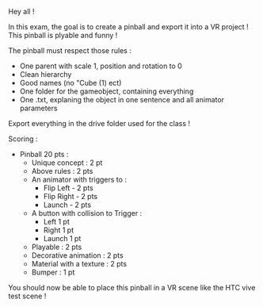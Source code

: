 Hey all !

In this exam, the goal is to create a pinball and export it into a VR project !
This pinball is plyable and funny !

The pinball must respect those rules :

- One parent with scale 1, position and rotation to 0
- Clean hierarchy
- Good names (no "Cube (1) ect)
- One folder for the gameobject, containing everything
- One .txt, explaning the object in one sentence and all animator parameters

Export everything in the drive folder used for the class !

Scoring :

- Pinball 20 pts :
  - Unique concept : 2 pt
  - Above rules : 2 pts
  - An animator with triggers to :
    - Flip Left - 2 pts
    - Flip Right - 2 pts
    - Launch - 2 pts
  - A button with collision to Trigger :
    - Left 1 pt
    - Right 1 pt
    - Launch 1 pt
  - Playable : 2 pts
  - Decorative animation : 2 pts
  - Material with a texture : 2 pts
  - Bumper : 1 pt
 
 
 You should now be able to place this pinball in a VR scene like the HTC vive test scene !
